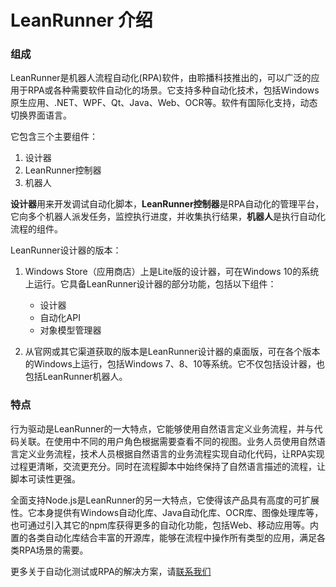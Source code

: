 # LeanRunner 介绍

### 组成

LeanRunner是机器人流程自动化(RPA)软件，由聆播科技推出的，可以广泛的应用于RPA或各种需要软件自动化的场景。它支持多种自动化技术，包括Windows原生应用、.NET、WPF、Qt、Java、Web、OCR等。软件有国际化支持，动态切换界面语言。

它包含三个主要组件：

1. 设计器
2. LeanRunner控制器
3. 机器人

**设计器**用来开发调试自动化脚本，**LeanRunner控制器**是RPA自动化的管理平台，它向多个机器人派发任务，监控执行进度，并收集执行结果，**机器人**是执行自动化流程的组件。

LeanRunner设计器的版本：
1. Windows Store（应用商店）上是Lite版的设计器，可在Windows 10的系统上运行。它具备LeanRunner设计器的部分功能，包括以下组件：

    * 设计器
    * 自动化API
    * 对象模型管理器

2. 从官网或其它渠道获取的版本是LeanRunner设计器的桌面版，可在各个版本的Windows上运行，包括Windows 7、8、10等系统。它不仅包括设计器，也包括LeanRunner机器人。

### 特点

行为驱动是LeanRunner的一大特点，它能够使用自然语言定义业务流程，并与代码关联。在使用中不同的用户角色根据需要查看不同的视图。业务人员使用自然语言定义业务流程，技术人员根据自然语言的业务流程实现自动化代码，让RPA实现过程更清晰，交流更充分。同时在流程脚本中始终保持了自然语言描述的流程，让脚本可读性更强。

全面支持Node.js是LeanRunner的另一大特点，它使得该产品具有高度的可扩展性。它本身提供有Windows自动化库、Java自动化库、OCR库、图像处理库等，也可通过引入其它的npm库获得更多的自动化功能，包括Web、移动应用等。内置的各类自动化库结合丰富的开源库，能够在流程中操作所有类型的应用，满足各类RPA场景的需要。

更多关于自动化测试或RPA的解决方案，请[联系我们](http://www.leanpro.cn/contactus)